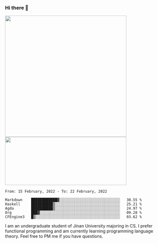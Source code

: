 ### Hi there 👋

<!--
**pe200012/pe200012** is a ✨ _special_ ✨ repository because its `README.md` (this file) appears on your GitHub profile.

Here are some ideas to get you started:

- 🔭 I’m currently working on ...
- 🌱 I’m currently learning ...
- 👯 I’m looking to collaborate on ...
- 🤔 I’m looking for help with ...
- 💬 Ask me about ...
- 📫 How to reach me: ...
- 😄 Pronouns: ...
- ⚡ Fun fact: ...
-->
<p>
    <img width="400em" src="https://github-readme-stats.vercel.app/api?username=pe200012&show_icons=true&icon_color=f44336&title_color=757de8">
    <img width="400em" height="159em" src="https://github-readme-stats.vercel.app/api/top-langs/?username=pe200012&hide=html,cmake,css&title_color=757de8&layout=compact">
</p>

<!--START_SECTION:waka-->
```text
From: 15 February, 2022 - To: 22 February, 2022

Markdown    ████████████▓░░░░░░░░░░░░░░░░░░░░░░░░░░░░   30.55 % 
Haskell     ██████████▒░░░░░░░░░░░░░░░░░░░░░░░░░░░░░░   25.21 % 
Agda        ██████████▒░░░░░░░░░░░░░░░░░░░░░░░░░░░░░░   24.97 % 
Org         ███▓░░░░░░░░░░░░░░░░░░░░░░░░░░░░░░░░░░░░░   09.28 % 
CFEngine3   █▒░░░░░░░░░░░░░░░░░░░░░░░░░░░░░░░░░░░░░░░   03.62 % 
```
<!--END_SECTION:waka-->

I am an undergraduate student of Jinan University majoring in CS. I prefer functional programming and am currently learning programming language theory. Feel free to PM me if you have questions.
